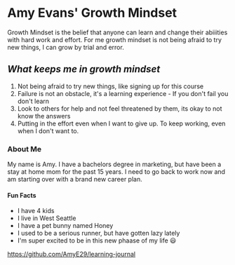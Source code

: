 # Amy Evans' Growth Mindset

Growth Mindset is the belief that anyone can learn and change their abiiities with hard work and effort.
For me growth mindset is not being afraid to try new things, I can grow by trial and error.

## ***What keeps me in growth mindset***
1.  Not being afraid to try new things, like signing up for this course
2.  Failure is not an obstacle, it's a learning experience - If you don't fail you don't learn 
3.  Look to others for help and not feel threatened by them, its okay to not know the answers
4.  Putting in the effort even when I want to give up. To keep working, even when I don't want to.

### About Me

My name is Amy.  I have a bachelors degree in marketing, but have been a stay at home mom for the past 15 years.  I need to go back to work now and am starting over with a brand new career plan. 

#### Fun Facts
- I have 4 kids
- I live in West Seattle
- I have a pet bunny named Honey
- I used to be a serious runner, but have gotten lazy lately
- I'm super excited to be in this new phaase of my life :smiley:

https://github.com/AmyE29/learning-journal
